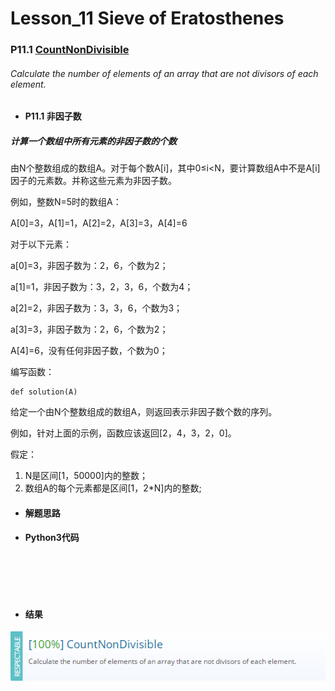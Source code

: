 # Lesson_11 Sieve of Eratosthenes




### P11.1 [CountNonDivisible](https://app.codility.com/programmers/lessons/11-sieve_of_eratosthenes/count_non_divisible/) 


###### Calculate the number of elements of an array that are not divisors of each element.


* #### P11.1  非因子数

##### 计算一个数组中所有元素的非因子数的个数

由N个整数组成的数组A。对于每个数A[i]，其中0≤i<N，要计算数组A中不是A[i]因子的元素数。并称这些元素为非因子数。

例如，整数N=5时的数组A：

A[0]=3，A[1]=1，A[2]=2，A[3]=3，A[4]=6

对于以下元素：

a[0]=3，非因子数为：2，6，个数为2；

a[1]=1，非因子数为：3，2，3，6，个数为4；

a[2]=2，非因子数为：3，3，6，个数为3；

a[3]=3，非因子数为：2，6，个数为2；

A[4]=6，没有任何非因子数，个数为0；


编写函数：
```
def solution(A)
```

给定一个由N个整数组成的数组A，则返回表示非因子数个数的序列。

例如，针对上面的示例，函数应该返回[2，4，3，2，0]。

假定：

  1. N是区间[1，50000]内的整数；
  2. 数组A的每个元素都是区间[1，2\*N]内的整数;






* #### 解题思路










* #### Python3代码






```





```









* #### 结果






![image](https://github.com/Anfany/Codility-Lessons-By-Python3/blob/master/L11_Sieve%20of%20Eratosthenes/11.1.png)

